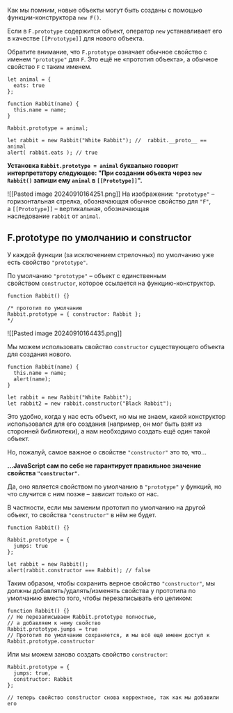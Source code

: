 Как мы помним, новые объекты могут быть созданы с помощью функции-конструктора `new F()`.

Если в `F.prototype` содержится объект, оператор `new` устанавливает его в качестве `[[Prototype]]` для нового объекта.

Обратите внимание, что `F.prototype` означает обычное свойство с именем `"prototype"` для `F`. Это ещё не «прототип объекта», а обычное свойство `F` с таким именем.

```JS
let animal = {
  eats: true
};

function Rabbit(name) {
  this.name = name;
}

Rabbit.prototype = animal;

let rabbit = new Rabbit("White Rabbit"); //  rabbit.__proto__ == animal
alert( rabbit.eats ); // true
```

__Установка `Rabbit.prototype = animal` буквально говорит интерпретатору следующее: "При создании объекта через `new Rabbit()` запиши ему `animal` в `[[Prototype]]`".__

![[Pasted image 20240910164251.png]]
На изображении: `"prototype"` – горизонтальная стрелка, обозначающая обычное свойство для `"F"`, а `[[Prototype]]` – вертикальная, обозначающая наследование `rabbit` от `animal`.

## F.prototype по умолчанию и constructor
У каждой функции (за исключением стрелочных) по умолчанию уже есть свойство `"prototype"`.

По умолчанию `"prototype"` – объект с единственным свойством `constructor`, которое ссылается на функцию-конструктор.

```JS
function Rabbit() {}

/* прототип по умолчанию
Rabbit.prototype = { constructor: Rabbit };
*/
```

![[Pasted image 20240910164435.png]]

Мы можем использовать свойство `constructor` существующего объекта для создания нового.

```JS
function Rabbit(name) {
  this.name = name;
  alert(name);
}

let rabbit = new Rabbit("White Rabbit");
let rabbit2 = new rabbit.constructor("Black Rabbit");
```

Это удобно, когда у нас есть объект, но мы не знаем, какой конструктор использовался для его создания (например, он мог быть взят из сторонней библиотеки), а нам необходимо создать ещё один такой объект.

Но, пожалуй, самое важное о свойстве `"constructor"` это то, что…

**…JavaScript сам по себе не гарантирует правильное значение свойства `"constructor"`.**

Да, оно является свойством по умолчанию в `"prototype"` у функций, но что случится с ним позже – зависит только от нас.

В частности, если мы заменим прототип по умолчанию на другой объект, то свойства `"constructor"` в нём не будет.

```JS
function Rabbit() {}

Rabbit.prototype = {
  jumps: true
};

let rabbit = new Rabbit();
alert(rabbit.constructor === Rabbit); // false
```

Таким образом, чтобы сохранить верное свойство `"constructor"`, мы должны добавлять/удалять/изменять свойства у прототипа по умолчанию вместо того, чтобы перезаписывать его целиком:

```JS
function Rabbit() {}
// Не перезаписываем Rabbit.prototype полностью,
// а добавляем к нему свойство
Rabbit.prototype.jumps = true
// Прототип по умолчанию сохраняется, и мы всё ещё имеем доступ к Rabbit.prototype.constructor
```

Или мы можем заново создать свойство `constructor`:
```JS
Rabbit.prototype = {
  jumps: true,
  constructor: Rabbit
};

// теперь свойство constructor снова корректное, так как мы добавили его
```